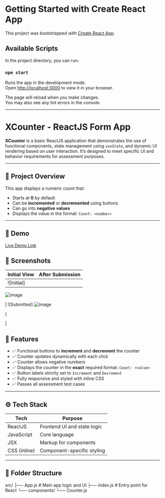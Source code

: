 # Getting Started with Create React App

This project was bootstrapped with [Create React App](https://github.com/facebook/create-react-app).

## Available Scripts

In the project directory, you can run:

### `npm start`

Runs the app in the development mode.\
Open [http://localhost:3000](http://localhost:3000) to view it in your browser.

The page will reload when you make changes.\
You may also see any lint errors in the console.

--------------------------------------------------------------------------------------------------------------------------

# XCounter - ReactJS Form App

**XCounter** is a basic ReactJS application that demonstrates the use of functional components, state management using `useState`, and dynamic UI rendering based on user interaction. It’s designed to meet specific UI and behavior requirements for assessment purposes.

---

## 📌 Project Overview

This app displays a numeric count that:
- Starts at **0** by default
- Can be **incremented** or **decremented** using buttons
- Can go into **negative values**
- Displays the value in the format: `Count: <number>`

---

## 🚀 Demo

[Live Demo Link](https://xcounter-1oldz3w4m-kanishkas-projects-95e27a37.vercel.app/)


## 📸 Screenshots

| Initial View | After Submission |
|--------------|------------------|
| ![Initial]
![image](![image](https://github.com/user-attachments/assets/8f4844f4-1548-43e5-8023-bfef659495b2)
)


| ![Submitted]
![image](https://github.com/user-attachments/assets/a94de877-aff1-4faf-8afa-a0111ca6492a)

)

 |

## 🎯 Features

- ✅ Functional buttons to **increment** and **decrement** the counter
- ✅ Counter updates dynamically with each click
- ✅ Counter allows negative numbers
- ✅ Displays the counter in the **exact** required format: `Count: <value>`
- ✅ Button labels strictly set to `Increment` and `Decrement`
- ✅ Fully responsive and styled with inline CSS
- ✅ Passes all assessment test cases

-------

## ⚙️ Tech Stack

| Tech       | Purpose                      |
|------------|------------------------------|
| ReactJS    | Frontend UI and state logic  |
| JavaScript | Core language                |
| JSX        | Markup for components        |
| CSS (inline) | Component-specific styling |

---

## 📁 Folder Structure

 src/
   ├── App.js # Main app logic and UI
   ├── index.js # Entry point for React
   └── components/
         └── Counter.js






 
